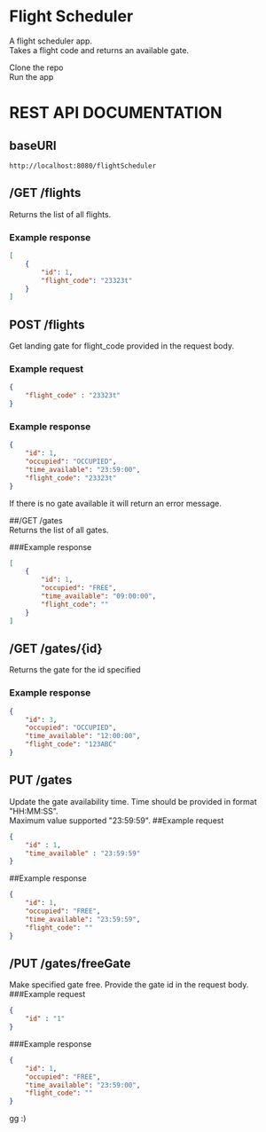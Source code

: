 # Flight Scheduler
A flight scheduler app.  
Takes a flight code and returns an available gate.  

Clone the repo  
Run the app


# REST API DOCUMENTATION

## baseURI 
```text
http://localhost:8080/flightScheduler
```
## /GET /flights
Returns the list of all flights.  
### Example response
```json
[
    {
        "id": 1,
        "flight_code": "23323t"
    }
]
```

## POST /flights
Get landing gate for flight_code provided in the request body.
### Example request
```json
{
    "flight_code" : "23323t"
}
```  
### Example response
```json
{
    "id": 1,
    "occupied": "OCCUPIED",
    "time_available": "23:59:00",
    "flight_code": "23323t"
}
```
If there is no gate available it will return an error message.

##/GET /gates  
Returns the list of all gates.

###Example response
```json
[
    {
        "id": 1,
        "occupied": "FREE",
        "time_available": "09:00:00",
        "flight_code": ""
    }
]
```

## /GET /gates/{id}  
Returns the gate for the id specified  
### Example response
```json
{
    "id": 3,
    "occupied": "OCCUPIED",
    "time_available": "12:00:00",
    "flight_code": "123ABC"
}
```
## PUT /gates
Update the gate availability time.
Time should be provided in format "HH:MM:SS".  
Maximum value supported "23:59:59".
##Example request
```json
{
    "id" : 1,
    "time_available" : "23:59:59"
}
```
##Example response
```json
{
    "id": 1,
    "occupied": "FREE",
    "time_available": "23:59:59",
    "flight_code": ""
}
```

## /PUT /gates/freeGate
Make specified gate free.
Provide the gate id in the request body.
###Example request
```json
{
    "id" : "1"
}  
```
###Example response
```json
{
    "id": 1,
    "occupied": "FREE",
    "time_available": "23:59:00",
    "flight_code": ""
}
```


gg :)
